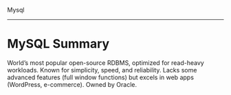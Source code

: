 Mysql

---

# **MySQL Summary**
World’s most popular open-source RDBMS, optimized for read-heavy workloads. Known for simplicity, speed, and reliability. Lacks some advanced features (full window functions) but excels in web apps (WordPress, e-commerce). Owned by Oracle.